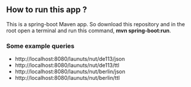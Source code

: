 ## How to run this app ?
This is a spring-boot Maven app. So download this repository and in the root open a terminal and run this command,
**mvn spring-boot:run**.

### Some example queries
- http://localhost:8080/launuts/nut/de113/json
- http://localhost:8080/launuts/nut/de113/ttl
- http://localhost:8080/launuts/nut/berlin/json
- http://localhost:8080/launuts/nut/berlin/ttl
